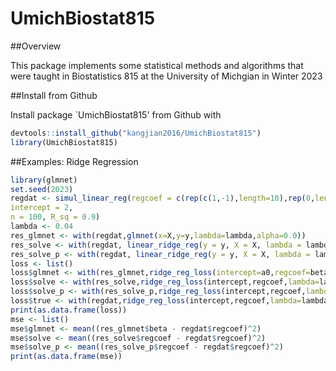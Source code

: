 # UmichBiostat815

##Overview

This package implements some statistical methods and algorithms that were taught in Biostatistics 815 at the University of Michgian in Winter 2023

##Install from Github

Install package `UmichBiostat815' from Github with 

```r
devtools::install_github("kangjian2016/UmichBiostat815")
library(UmichBiostat815)
```

##Examples: Ridge Regression

```r
library(glmnet)
set.seed(2023)
regdat <- simul_linear_reg(regcoef = c(rep(c(1,-1),length=10),rep(0,length=990)),
intercept = 2, 
n = 100, R_sq = 0.9)
lambda <- 0.04
res_glmnet <- with(regdat,glmnet(x=X,y=y,lambda=lambda,alpha=0.0))
res_solve <- with(regdat, linear_ridge_reg(y = y, X = X, lambda = lambda,method="solve"))
res_solve_p <- with(regdat, linear_ridge_reg(y = y, X = X, lambda = lambda,method="solve-large-p"))
loss <- list()
loss$glmnet <- with(res_glmnet,ridge_reg_loss(intercept=a0,regcoef=beta,lambda=lambda,regdat$y,regdat$X))
loss$solve <- with(res_solve,ridge_reg_loss(intercept,regcoef,lambda=lambda,regdat$y,regdat$X))
loss$solve_p <- with(res_solve_p,ridge_reg_loss(intercept,regcoef,lambda=lambda,regdat$y,regdat$X))
loss$true <- with(regdat,ridge_reg_loss(intercept,regcoef,lambda=lambda,y,X))
print(as.data.frame(loss))
mse <- list()
mse$glmnet <- mean((res_glmnet$beta - regdat$regcoef)^2)
mse$solve <- mean((res_solve$regcoef - regdat$regcoef)^2)
mse$solve_p <- mean((res_solve_p$regcoef - regdat$regcoef)^2)
print(as.data.frame(mse))

```


